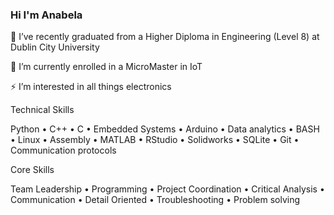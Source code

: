### Hi I'm Anabela
🔭 I’ve recently graduated from a Higher Diploma in Engineering (Level 8) at Dublin City University

🌱 I’m currently enrolled in a MicroMaster in IoT

⚡ I’m interested in all things electronics

Technical Skills

Python   •    C++   •  C   •   Embedded Systems   •   Arduino     •  Data analytics   •  BASH  • Linux    •   Assembly    •  MATLAB   •  RStudio  •  Solidworks     •   SQLite   •   Git    • Communication protocols


Core Skills

 Team Leadership   •   Programming    •    Project Coordination   •   Critical Analysis  •   Communication  •   Detail Oriented  •   Troubleshooting •   Problem solving

<!--
**a-faria/a-faria** is a ✨ _special_ ✨ repository because its `README.md` (this file) appears on your GitHub profile.

Here are some ideas to get you started:

- 🔭 I’m currently working on ...
- 🌱 I’m currently learning ...
- 👯 I’m looking to collaborate on ...
- 🤔 I’m looking for help with ...
- 💬 Ask me about ...
- 📫 How to reach me: ...
- 😄 Pronouns: ...
- ⚡ Fun fact: ...
-->
